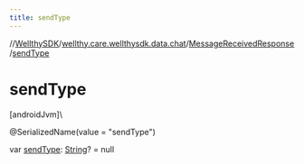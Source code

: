 ```yaml
---
title: sendType
---
```

//[WellthySDK](../../../index.html)/[wellthy.care.wellthysdk.data.chat](../index.html)/[MessageReceivedResponse](index.html)/[sendType](send-type.html)



# sendType



[androidJvm]\




@SerializedName(value = "sendType")



var [sendType](send-type.html): [String](https://kotlinlang.org/api/latest/jvm/stdlib/kotlin/-string/index.html)? = null




